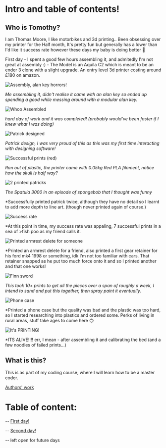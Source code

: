 # Intro and table of contents!
## Who is Tomothy?

I am Thomas Moore, I like motorbikes and 3d printing.. Been obsessing over my printer for the Half month, It's pretty fun but generally has a lower than I'd like it success rate however these days my baby is doing better :smiling_face_with_three_hearts:	

First day - I spent a good few hours assembling it, and admitedly I'm not great at assembly :) - The Model is an Aquila C2 which is meant to be an ender 3 clone with a slight upgrade. An entry level 3d printer costing around £180 on amazon.

![Assembly, alan key horrors!](https://user-images.githubusercontent.com/122787483/213053702-6e824744-5633-438f-9348-c8a55d054085.jpg) 

*Me assembling it, didn't realise it came with an alan key so ended up spending a good while messing around with a modular alan key.*

![Whoo Assembled](https://user-images.githubusercontent.com/122787483/213053722-71807b3c-2c61-451e-b48d-43c1fd4cf312.jpg)

*hard day of work and it was completed! (probably would've been faster if I knew what I was doing)*

![Patrick designed](https://user-images.githubusercontent.com/122787483/213053731-f3473487-289c-45e7-8c6d-7e9e49d924f2.jpg)

*Patrick design, I was very proud of this as this was my first time interacting with designing software!*

![Successful prints (red)](https://user-images.githubusercontent.com/122787483/213053751-d41a3726-b5db-4057-ad08-2fa145cab68c.jpg)

*Ran out of plastic, the printer came with 0.05kg Red PLA filament, notice how the skull is half way?*

![2 printed patricks](https://user-images.githubusercontent.com/122787483/213053803-06836ac6-fed8-48da-9abc-ae499d515d4a.jpg)

*The Spatula 3000 in an episode of spongebob that I thought was funny*

*Successfully printed patrick twice, although they have no detail so I learnt to add more depth to line art. (though never printed again of course.)

![Success rate](https://user-images.githubusercontent.com/122787483/213053817-d405a6bf-4617-4a62-abd5-3a8a51b218f2.jpg)

*At this point in time, my success rate was appaling, 7 successful prints in a sea of >fish poo
as my friend calls it.

![Printed armrest delete for someone](https://user-images.githubusercontent.com/122787483/213053814-301b0b6a-dd79-451b-9b52-d13110ec36f6.jpg)

*Printed an armrest delete for a friend, also printed a first gear retainer for his ford mk4 1998 or something, idk I'm not too familiar with cars. That retainer snapped as he put too much force onto it and so I printed another and that one works!

![Finn sword](https://user-images.githubusercontent.com/122787483/213053774-4248bdda-4a52-438d-9fa0-df74170fea36.jpg)

*This took 10+ prints to get all the pieces over a span of roughly a week, I intend to sand and put this together, then spray paint it eventually.*

![Phone case](https://user-images.githubusercontent.com/122787483/213053794-db718217-fdbc-4b93-a081-71441c0e5c58.jpg)

*Printed a phone case but the quality was bad and the plastic was too hard, so I started researching into plastics and ordered some. Perks of living in rural areas, stuff take ages to come here :upside_down_face:

![It's PRINTING!](https://user-images.githubusercontent.com/122787483/213053790-f8440566-8134-425c-a5f3-8b40b9279bd3.jpg)

*ITS ALIVE!!!! err, I mean - after assembling it and calibrating the bed (and a few noodles of failed prints...)


## What is this?

This is as part of my coding course, where I will learn how to be a master coder.


[Authors' work](https://github.com/Rookie2556)

# Table of content:

-- [First day!](102Monday.md)

-- [Second day!](102Tuesday.md)

-- left open for future days
